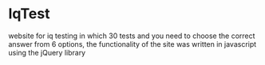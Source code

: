 # IqTest
website for iq testing in which 30 tests and you need to choose the correct answer from 6 options, the functionality of the site was written in javascript using the jQuery library
